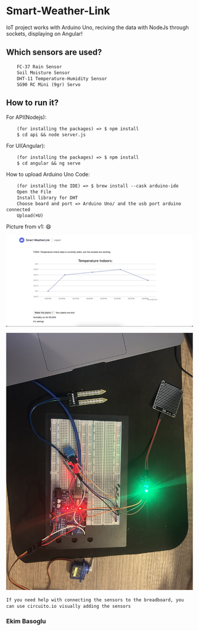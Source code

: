 # Smart-Weather-Link

IoT project works with Arduino Uno, reciving the data with NodeJs through sockets, displaying on Angular!

## Which sensors are used?

```
    FC-37 Rain Sensor
    Soil Moisture Sensor
    DHT-11 Temperature-Humidity Sensor
    SG90 RC Mini (9gr) Servo
```

## How to run it?

For API(Nodejs):

```
    (for installing the packages) => $ npm install
    $ cd api && node server.js
```

For UI(Angular):

```
    (for installing the packages) => $ npm install
    $ cd angular && ng serve
```

How to upload Arduino Uno Code:

```
    (for installing the IDE) => $ brew install --cask arduino-ide
    Open the File
    Install library for DHT
    Choose board and port => Arduino Uno/ and the usb port arduino connected
    Upload(⌘U)
```

Picture from v1: 😄

![v1](./v1.0.png)

![v1](./arduino.jpg)

`If you need help with connecting the sensors to the breadboard, you can use circuito.io visually adding the sensors`

### Ekim Basoglu
